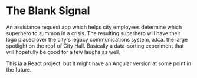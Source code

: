 # The Blank Signal
An assistance request app which helps city employees determine which superhero to summon in a crisis. The resulting superhero will have their logo placed over the city's legacy communications system, a.k.a. the large spotlight on the roof of City Hall. Basically a data-sorting experiment that will hopefully be good for a few laughs as well.

This ia a React project, but it might have an Angular version at some point in the future.
